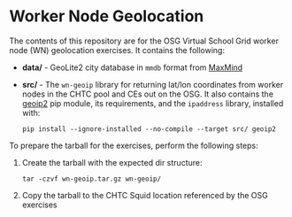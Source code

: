 Worker Node Geolocation
=======================

The contents of this repository are for the OSG Virtual School Grid worker node (WN) geolocation exercises.
It contains the following:

- **data/** - GeoLite2 city database in `mmdb` format from [MaxMind](https://dev.maxmind.com/geoip/geoip2/geolite2/)
- **src/** - The `wn-geoip` library for returning lat/lon coordinates from worker nodes in the CHTC pool and CEs out on
  the OSG.
  It also contains the [geoip2](https://pypi.org/project/geoip2/) pip module, its requirements, and the `ipaddress`
  library, installed with:

    ```
    pip install --ignore-installed --no-compile --target src/ geoip2
    ```

To prepare the tarball for the exercises, perform the following steps:

1.  Create the tarball with the expected dir structure:

        tar -czvf wn-geoip.tar.gz wn-geoip/

1.  Copy the tarball to the CHTC Squid location referenced by the OSG exercises
